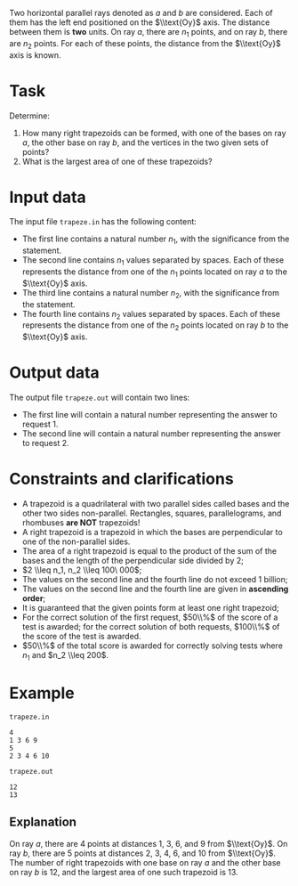 
Two horizontal parallel rays denoted as $a$ and $b$ are considered. Each of them has the left end positioned on the $\\text{Oy}$ axis. The distance between them is **two** units.
On ray $a$, there are $n_1$ points, and on ray $b$, there are $n_2$ points. For each of these points, the distance from the $\\text{Oy}$ axis is known.

# Task

Determine:

1. How many right trapezoids can be formed, with one of the bases on ray $a$, the other base on ray $b$, and the vertices in the two given sets of points?
2. What is the largest area of one of these trapezoids?

# Input data

The input file `trapeze.in` has the following content:
* The first line contains a natural number $n_1$, with the significance from the statement.
* The second line contains $n_1$ values separated by spaces. Each of these represents the distance from one of the $n_1$ points located on ray $a$ to the $\\text{Oy}$ axis.
* The third line contains a natural number $n_2$, with the significance from the statement.
* The fourth line contains $n_2$ values separated by spaces. Each of these represents the distance from one of the $n_2$ points located on ray $b$ to the $\\text{Oy}$ axis.

# Output data

The output file `trapeze.out` will contain two lines:
* The first line will contain a natural number representing the answer to request $1$.
* The second line will contain a natural number representing the answer to request $2$.

# Constraints and clarifications

* A trapezoid is a quadrilateral with two parallel sides called bases and the other two sides non-parallel. Rectangles, squares, parallelograms, and rhombuses **are NOT** trapezoids!
* A right trapezoid is a trapezoid in which the bases are perpendicular to one of the non-parallel sides.
* The area of a right trapezoid is equal to the product of the sum of the bases and the length of the perpendicular side divided by $2$;
* $2 \\leq n_1, n_2 \\leq 100\ 000$;
* The values on the second line and the fourth line do not exceed $1$ billion;
* The values on the second line and the fourth line are given in **ascending order**;
* It is guaranteed that the given points form at least one right trapezoid;
* For the correct solution of the first request, $50\\%$ of the score of a test is awarded; for the correct solution of both requests, $100\\%$ of the score of the test is awarded.
* $50\\%$ of the total score is awarded for correctly solving tests where $n_1$ and $n_2 \\leq 200$.

# Example

`trapeze.in` 
```
4
1 3 6 9
5
2 3 4 6 10
```

`trapeze.out`
```
12
13
```

## Explanation

On ray $a$, there are $4$ points at distances $1$, $3$, $6$, and $9$ from $\\text{Oy}$.
On ray $b$, there are $5$ points at distances $2$, $3$, $4$, $6$, and $10$ from $\\text{Oy}$.
The number of right trapezoids with one base on ray $a$ and the other base on ray $b$ is $12$, and the largest area of one such trapezoid is $13$.
